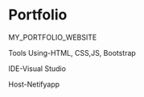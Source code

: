 # Portfolio
MY_PORTFOLIO_WEBSITE  

Tools Using-HTML, CSS,JS, Bootstrap   

IDE-Visual Studio   

Host-Netifyapp
